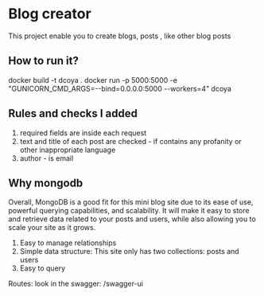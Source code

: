 # Blog creator
This project enable you to create blogs, posts , like other blog posts

## How to run it?
docker build -t dcoya .
docker run -p 5000:5000 -e "GUNICORN_CMD_ARGS=--bind=0.0.0.0:5000 --workers=4" dcoya

## Rules and checks I added
1. required fields are inside each request
2. text and title of each post are checked - if contains any profanity or other inappropriate language
3. author - is email

## Why mongodb
Overall, MongoDB is a good fit for this mini blog site due to its ease of use, powerful querying capabilities, and scalability. It will make it easy to store and retrieve data related to your posts and users, while also allowing you to scale your site as it grows.

1. Easy to manage relationships
2. Simple data structure: This site only has two collections: posts and users
3. Easy to query

Routes: look in the swagger: 
/swagger-ui